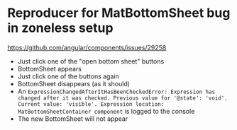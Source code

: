 # Reproducer for MatBottomSheet bug in zoneless setup
https://github.com/angular/components/issues/29258

* Just click one of the "open bottom sheet" buttons
* BottomSheet appears
* Just click one of the buttons again
* BottomSheet disappears (as it should)
* An `ExpressionChangedAfterItHasBeenCheckedError: Expression has changed after it was checked. Previous value for '@state': 'void'. Current value: 'visible'. Expression location: MatBottomSheetContainer component` is logged to the console
* The new BottomSheet will not appear
